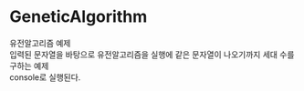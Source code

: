 # GeneticAlgorithm
유전알고리즘 예제<br/>
입력된 문자열을 바탕으로 유전알고리즘을 실행에 같은 문자열이 나오기까지 세대 수를 구하는 예제<br/>
console로 실행된다.<br/>
